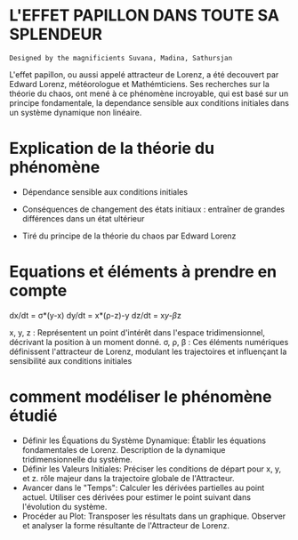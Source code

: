 # L'EFFET PAPILLON DANS TOUTE SA SPLENDEUR
    Designed by the magnificients Suvana, Madina, Sathursjan

L'effet papillon, ou aussi appelé attracteur de Lorenz, a été decouvert par Edward Lorenz, météorologue et Mathémticiens. Ses recherches sur la théorie du chaos, ont mené à ce phénomène incroyable, qui est basé sur un principe fondamentale, la dependance sensible aux conditions initiales dans un système dynamique non linéaire.

# Explication de la théorie du phénomène 
- Dépendance sensible aux conditions initiales

- Conséquences de changement des états initiaux : entraîner de grandes différences dans un état ultérieur

- Tiré du principe de la théorie du chaos par Edward Lorenz

# Equations et éléments à prendre en compte

dx/dt = σ*(y-x)
dy/dt = x*(ρ-z)-y
dz/dt = x*y-β*z

x, y, z : Représentent un point d'intérêt dans l'espace tridimensionnel, décrivant la position à un moment donné.
σ, ρ, β : Ces éléments numériques définissent l'attracteur de Lorenz, modulant les trajectoires et influençant la sensibilité aux conditions initiales

# comment modéliser le phénomène étudié 

- Définir les Équations du Système Dynamique:
     Établir les équations fondamentales de Lorenz.
    Description de la dynamique tridimensionnelle du 
système.
- Définir les Valeurs Initiales:
    Préciser les conditions de départ pour x, y, et z.
     rôle majeur dans la trajectoire globale de l'Attracteur.
- Avancer dans le "Temps":
    Calculer les dérivées partielles au point actuel.
     Utiliser ces dérivées pour estimer le point suivant dans l'évolution du système.
- Procéder au Plot:
    Transposer les résultats dans un graphique.
    Observer et analyser la forme résultante de l'Attracteur de Lorenz.
